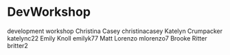 # DevWorkshop
development workshop
Christina Casey christinacasey
Katelyn Crumpacker katelync22
Emily Knoll emilyk77
Matt Lorenzo mlorenzo7
Brooke Ritter britter2

